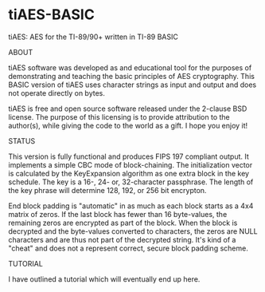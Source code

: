 # tiAES-BASIC
tiAES: AES for the TI-89/90+ written in TI-89 BASIC  

ABOUT  

tiAES software was developed as and educational tool for the purposes of demonstrating and teaching the basic principles of AES cryptography. This BASIC version of tiAES uses character strings as input and output and does not operate directly on bytes.  

tiAES is free and open source software released under the 2-clause BSD license. The purpose of this licensing is to provide attribution to the author(s), while giving the code to the world as a gift. I hope you enjoy it!  

STATUS  

This version is fully functional and produces FIPS 197 compliant output. It implements a simple CBC mode of block-chaining. The initialization vector is calculated by the KeyExpansion algorithm as one extra block in the key schedule. The key is a 16-, 24- or, 32-character passphrase. The length of the key phrase will determine 128, 192, or 256 bit encrypton.

End block padding is "automatic" in as much as each block starts as a 4x4 matrix of zeros. If the last block has fewer than 16 byte-values, the remaining zeros are encrypted as part of the block. When the block is decrypted and the byte-values converted to characters, the zeros are NULL characters and are thus not part of the decrypted string. It's kind of a "cheat" and does not a represent correct, secure block padding scheme.

TUTORIAL  

I have outlined a tutorial which will eventually end up here.
